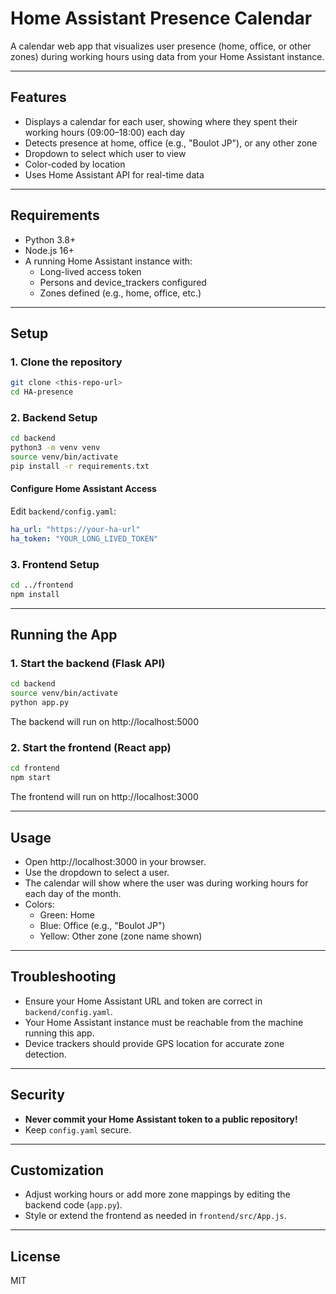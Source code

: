 # Home Assistant Presence Calendar

A calendar web app that visualizes user presence (home, office, or other zones) during working hours using data from your Home Assistant instance.

---

## Features
- Displays a calendar for each user, showing where they spent their working hours (09:00–18:00) each day
- Detects presence at home, office (e.g., "Boulot JP"), or any other zone
- Dropdown to select which user to view
- Color-coded by location
- Uses Home Assistant API for real-time data

---

## Requirements
- Python 3.8+
- Node.js 16+
- A running Home Assistant instance with:
  - Long-lived access token
  - Persons and device_trackers configured
  - Zones defined (e.g., home, office, etc.)

---

## Setup

### 1. Clone the repository
```bash
git clone <this-repo-url>
cd HA-presence
```

### 2. Backend Setup
```bash
cd backend
python3 -m venv venv
source venv/bin/activate
pip install -r requirements.txt
```

#### Configure Home Assistant Access
Edit `backend/config.yaml`:
```yaml
ha_url: "https://your-ha-url"
ha_token: "YOUR_LONG_LIVED_TOKEN"
```

### 3. Frontend Setup
```bash
cd ../frontend
npm install
```

---

## Running the App

### 1. Start the backend (Flask API)
```bash
cd backend
source venv/bin/activate
python app.py
```

The backend will run on http://localhost:5000

### 2. Start the frontend (React app)
```bash
cd frontend
npm start
```

The frontend will run on http://localhost:3000

---

## Usage
- Open http://localhost:3000 in your browser.
- Use the dropdown to select a user.
- The calendar will show where the user was during working hours for each day of the month.
- Colors:
  - Green: Home
  - Blue: Office (e.g., "Boulot JP")
  - Yellow: Other zone (zone name shown)

---

## Troubleshooting
- Ensure your Home Assistant URL and token are correct in `backend/config.yaml`.
- Your Home Assistant instance must be reachable from the machine running this app.
- Device trackers should provide GPS location for accurate zone detection.

---

## Security
- **Never commit your Home Assistant token to a public repository!**
- Keep `config.yaml` secure.

---

## Customization
- Adjust working hours or add more zone mappings by editing the backend code (`app.py`).
- Style or extend the frontend as needed in `frontend/src/App.js`.

---

## License
MIT
